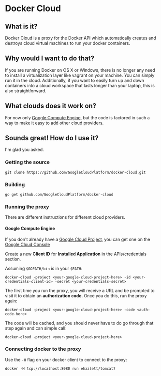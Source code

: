 Docker Cloud
============

What is it?
------------
Docker Cloud is a proxy for the Docker API which automatically creates and destroys cloud virtual machines to run
your docker containers.

Why would I want to do that?
------------
If you are running Docker on OS X or Windows, there is no longer any need to install a virtualization layer like
vagrant on your machine.  You can simply run it in the cloud.  Additionally, if you want to easily turn up and
down containers into a cloud workspace that lasts longer than your laptop, this is also straightforward.

What clouds does it work on?
------------
For now only [Google Compute Engine](https://cloud.google.com/products/compute-engine), but the code
is factored in such a way to make it easy to add other cloud providers.

Sounds great!  How do I use it?
------------
I'm glad you asked.
### Getting the source ###
```
git clone https://github.com/GoogleCloudPlatform/docker-cloud.git
```

### Building ###
```
go get github.com/GoogleCloudPlatform/docker-cloud
```

### Running the proxy ###
There are different instructions for different cloud providers.

#### Google Compute Engine ####
If you don't already have a [Google Cloud Project](http://cloud.google.com), you can get one on the [Google Cloud Console](http://cloud.google.com/console)

Create a new **Client ID** for **Installed Application** in the APIs/credentials section.

Assuming `$GOPATH/bin` is in your `$PATH`:
```
docker-cloud -project <your-google-cloud-project-here> -id <your-credentials-client-id> -secret <your-credentials-secret>
```

The first time you run the proxy, you will receive a URL and be prompted to visit it to obtain an
**authorization code**.  Once you do this, run the proxy again:

```
docker-cloud -project <your-google-cloud-project-here> -code <auth-code-here>
```

The code will be cached, and you should never have to do go through that step again and can simple call:

```
docker-cloud -project <your-google-cloud-project-here>
```

### Connecting docker to the proxy ###
Use the `-H` flag on your docker client to connect to the proxy:
```
docker -H tcp://localhost:8080 run ehazlett/tomcat7
```

